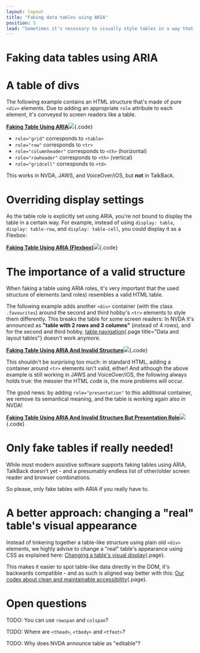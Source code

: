 ```yaml
---
layout: layout
title: "Faking data tables using ARIA"
position: 5
lead: "Sometimes it's necessary to visually style tables in a way that standard tables aren't supposed to, e.g. when stacking table data vertically on small devices."
---
```


# Faking data tables using ARIA

# A table of divs

The following example contains an HTML structure that's made of pure `<div>` elements. Due to adding an appropriate `role` attribute to each element, it's conveyed to screen readers like a table.

[**Faking Table Using ARIA**![](https://s3-us-west-2.amazonaws.com/i.cdpn.io/1279260.ZJQJxX.small.e98ca7a9-ba16-406a-b787-1461b806f7ab.png)](https://codepen.io/accessibility-developer-guide/pen/ZJQJxX){.code}

- `role="grid"` corresponds to `<table>`
- `role="row"` corresponds to `<tr>`
- `role="columnheader"` corresponds to `<th>` (horizontal)
- `role="rowheader"` corresponds to `<th>` (vertical)
- `role="gridcell"` corresponds to `<td>`

This works in NVDA, JAWS, and VoiceOver/iOS, but **not** in TalkBack.

# Overriding display settings

As the table role is explicitly set using ARIA, you're not bound to display the table in a certain way. For example, instead of using `display: table`, `display: table-row`, and `display: table-cell`, you could display it as a Flexbox:

[**Faking Table Using ARIA (Flexbox)**![](https://s3-us-west-2.amazonaws.com/i.cdpn.io/1279260.rzOrgw.small.a16b5e3b-e7fa-4db1-9e4e-ffdbb82a178f.png)](https://codepen.io/accessibility-developer-guide/pen/rzOrgw){.code}

# The importance of a valid structure

When faking a table using ARIA roles, it's very important that the used structure of elements (and roles) resembles a valid HTML table.

The following example adds another `<div>` container (with the class `.favourites`) around the second and third hobby's `<tr>` elements to style them differently. This breaks the table for some screen readers: In NVDA it's announced as **"table with 2 rows and 3 columns"** (instead of 4 rows), and for the second and third hobby, [table navigation](/code-examples-of-common-patterns-and-daily-requirements/data-and-layout-tables){.page title="Data and layout tables"} doesn't work anymore.

[**Faking Table Using ARIA And Invalid Structure**![](https://s3-us-west-2.amazonaws.com/i.cdpn.io/1279260.MvKEwG.small.aac6877c-4d74-4d78-a4d9-0a83ef421313.png)](https://codepen.io/accessibility-developer-guide/pen/MvKEwG){.code}

This shouldn't be surprising too much: in standard HTML, adding a container around `<tr>` elements isn't valid, either! And although the above example is still working in JAWS and VoiceOver/iOS, the following always holds true: the messier the HTML code is, the more problems will occur.

The good news: by adding `role="presentation"` to this additional container, we remove its semantical meaning, and the table is working again also in NVDA!

[**Faking Table Using ARIA And Invalid Structure But Presentation Role**![](https://s3-us-west-2.amazonaws.com/i.cdpn.io/1279260.xLZXqo.small.fd4ca8ce-98d3-4565-8bd6-5babd29876e3.png)](https://codepen.io/accessibility-developer-guide/pen/xLZXqo){.code}

# Only fake tables if really needed!

While most modern assistive software supports faking tables using ARIA, TalkBack doesn't yet - and a presumably endless list of other/older screen reader and browser combinations.

So please, only fake tables with ARIA if you really have to.

# A better approach: changing a "real" table's visual appearance

Instead of tinkering together a table-like structure using plain old `<div>` elements, we highly advise to change a "real" table's appearance using CSS as explained here: [Changing a table's visual display](/code-examples-of-common-patterns-and-daily-requirements/data-and-layout-tables/changing-a-tables-visual-display){.page}.

This makes it easier to spot table-like data directly in the DOM, it's backwards compatible - and as such is aligned way better with this: [Our codex about clean and maintainable accessibility](/knowledge-about-developing-and-testing-accessible-websites/our-codex-about-clean-and-maintainable-accessibility){.page}.

# Open questions

TODO: You can use `rowspan` and `colspan`?

TODO: Where are `<thead>`, `<tbody>` and `<tfoot>`?

TODO: Why does NVDA announce table as "editable"?